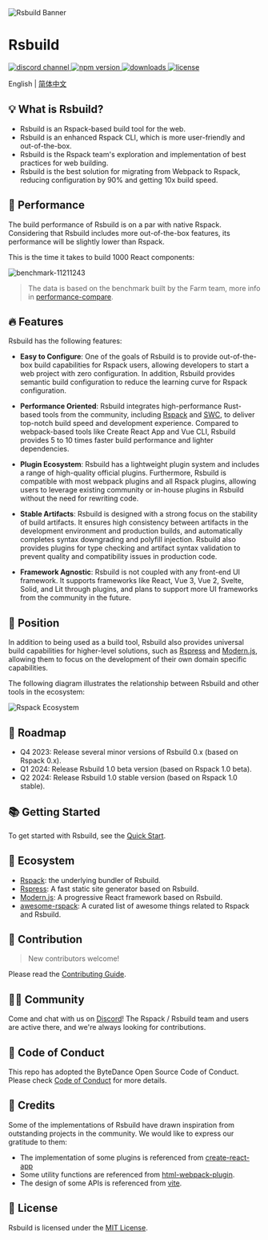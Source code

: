 <picture>
  <img alt="Rsbuild Banner" src="https://github.com/web-infra-dev/rsbuild/assets/7237365/84abc13e-b620-468f-a90b-dbf28e7e9427">
</picture>

# Rsbuild

<p>
  <a href="https://discord.gg/mScJfeeT">
    <img src="https://img.shields.io/discord/977448667919286283?logo=discord&label=discord&colorA=564341&colorB=EDED91" alt="discord channel" />
  </a>
  <a href="https://npmjs.com/package/@rsbuild/shared?activeTab=readme">
   <img src="https://img.shields.io/npm/v/@rsbuild/shared?style=flat-square&colorA=564341&colorB=EDED91" alt="npm version" />
  </a>
  <a href="https://npmcharts.com/compare/@rsbuild/core?minimal=true">
    <img src="https://img.shields.io/npm/dm/@rsbuild/core.svg?style=flat-square&colorA=564341&colorB=EDED91" alt="downloads" />
  </a>
  <a href="https://github.com/web-infra-dev/rsbuild/blob/main/LICENSE">
    <img src="https://img.shields.io/npm/l/@rsbuild/shared?style=flat-square&colorA=564341&colorB=EDED91" alt="license" />
  </a>
</p>

English | [简体中文](./README.zh-CN.md)

## 💡 What is Rsbuild?

- Rsbuild is an Rspack-based build tool for the web.
- Rsbuild is an enhanced Rspack CLI, which is more user-friendly and out-of-the-box.
- Rsbuild is the Rspack team's exploration and implementation of best practices for web building.
- Rsbuild is the best solution for migrating from Webpack to Rspack, reducing configuration by 90% and getting 10x build speed.

## 🚀 Performance

The build performance of Rsbuild is on a par with native Rspack. Considering that Rsbuild includes more out-of-the-box features, its performance will be slightly lower than Rspack.

This is the time it takes to build 1000 React components:

![benchmark-11211243](https://lf3-static.bytednsdoc.com/obj/eden-cn/rjhwzy/ljhwZthlaukjlkulzlp/rsbuild/benchmark-11271559.png)

> The data is based on the benchmark built by the Farm team, more info in [performance-compare](https://github.com/rspack-contrib/performance-compare).

## 🔥 Features

Rsbuild has the following features:

- **Easy to Configure**: One of the goals of Rsbuild is to provide out-of-the-box build capabilities for Rspack users, allowing developers to start a web project with zero configuration. In addition, Rsbuild provides semantic build configuration to reduce the learning curve for Rspack configuration.

- **Performance Oriented**: Rsbuild integrates high-performance Rust-based tools from the community, including [Rspack](https://github.com/web-infra-dev/rspack) and [SWC](https://swc.rs/), to deliver top-notch build speed and development experience. Compared to webpack-based tools like Create React App and Vue CLI, Rsbuild provides 5 to 10 times faster build performance and lighter dependencies.

- **Plugin Ecosystem**: Rsbuild has a lightweight plugin system and includes a range of high-quality official plugins. Furthermore, Rsbuild is compatible with most webpack plugins and all Rspack plugins, allowing users to leverage existing community or in-house plugins in Rsbuild without the need for rewriting code.

- **Stable Artifacts**: Rsbuild is designed with a strong focus on the stability of build artifacts. It ensures high consistency between artifacts in the development environment and production builds, and automatically completes syntax downgrading and polyfill injection. Rsbuild also provides plugins for type checking and artifact syntax validation to prevent quality and compatibility issues in production code.

- **Framework Agnostic**: Rsbuild is not coupled with any front-end UI framework. It supports frameworks like React, Vue 3, Vue 2, Svelte, Solid, and Lit through plugins, and plans to support more UI frameworks from the community in the future.

## 🎯 Position

In addition to being used as a build tool, Rsbuild also provides universal build capabilities for higher-level solutions, such as [Rspress](https://github.com/web-infra-dev/rspress) and [Modern.js](https://github.com/web-infra-dev/modern.js), allowing them to focus on the development of their own domain specific capabilities.

The following diagram illustrates the relationship between Rsbuild and other tools in the ecosystem:

![Rspack Ecosystem](https://github.com/web-infra-dev/rsbuild/assets/7237365/1ec93ad6-b8b1-475b-963f-cba1e7d79dec)

## 📍 Roadmap

- Q4 2023: Release several minor versions of Rsbuild 0.x (based on Rspack 0.x).
- Q1 2024: Release Rsbuild 1.0 beta version (based on Rspack 1.0 beta).
- Q2 2024: Release Rsbuild 1.0 stable version (based on Rspack 1.0 stable).

## 📚 Getting Started

To get started with Rsbuild, see the [Quick Start](https://rsbuild.dev/guide/start/quick-start).

## 🦀 Ecosystem

- [Rspack](https://github.com/web-infra-dev/rspack): the underlying bundler of Rsbuild.
- [Rspress](https://github.com/web-infra-dev/rspress): A fast static site generator based on Rsbuild.
- [Modern.js](https://github.com/web-infra-dev/modern.js): A progressive React framework based on Rsbuild.
- [awesome-rspack](https://github.com/web-infra-dev/awesome-rspack): A curated list of awesome things related to Rspack and Rsbuild.

## 🤝 Contribution

> New contributors welcome!

Please read the [Contributing Guide](https://github.com/web-infra-dev/rsbuild/blob/main/CONTRIBUTING.md).

## 🧑‍💻 Community

Come and chat with us on [Discord](https://discord.gg/mScJfeeT)! The Rspack / Rsbuild team and users are active there, and we're always looking for contributions.

## 🙌 Code of Conduct

This repo has adopted the ByteDance Open Source Code of Conduct. Please check [Code of Conduct](./CODE_OF_CONDUCT.md) for more details.

## 🤗 Credits

Some of the implementations of Rsbuild have drawn inspiration from outstanding projects in the community. We would like to express our gratitude to them:

- The implementation of some plugins is referenced from [create-react-app](https://github.com/facebook/create-react-app)
- Some utility functions are referenced from [html-webpack-plugin](https://github.com/jantimon/html-webpack-plugin).
- The design of some APIs is referenced from [vite](https://github.com/vitejs/vite).

## 📖 License

Rsbuild is licensed under the [MIT License](https://github.com/web-infra-dev/rsbuild/blob/main/LICENSE).
